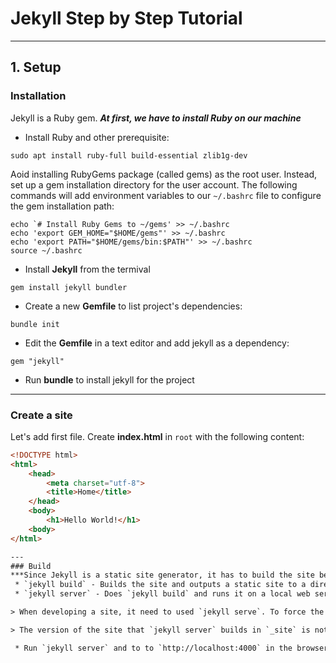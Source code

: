 # Jekyll Step by Step Tutorial
---
## 1. Setup

### Installation
Jekyll is a Ruby gem. ***At first, we have to install Ruby on our machine***
 * Install Ruby and other prerequisite:
```vim
sudo apt install ruby-full build-essential zlib1g-dev
```
Aoid installing RubyGems package (called gems) as the root user. Instead, set up a gem installation directory for the user account. The following commands will add environment variables to our `~/.bashrc` file to configure the gem installation path:
```vim
echo `# Install Ruby Gems to ~/gems' >> ~/.bashrc
echo 'export GEM_HOME="$HOME/gems"' >> ~/.bashrc
echo 'export PATH="$HOME/gems/bin:$PATH"' >> ~/.bashrc
source ~/.bashrc
```
 * Install **Jekyll** from the termival
```vim
gem install jekyll bundler
```
 * Create a new **Gemfile** to list project's dependencies:
```vim
bundle init
```
 * Edit the **Gemfile** in a text editor and add jekyll as a dependency:
```vim
gem "jekyll"
```
 * Run **bundle** to install jekyll for the project
---
### Create a site
Let's add first file. Create **index.html** in `root` with the following content:
```html
<!DOCTYPE html>
<html>
    <head>
        <meta charset="utf-8">
        <title>Home</title>
    </head>
    <body>
        <h1>Hello World!</h1>
    <body>
</html>

---
### Build
***Since Jekyll is a static site generator, it has to build the site before we can view it. The following commands to build you site:
 * `jekyll build` - Builds the site and outputs a static site to a directory called `_site`.
 * `jekyll server` - Does `jekyll build` and runs it on a local web server at `http://localhost:4000`, rebuilding the site any time you make a change.

> When developing a site, it need to used `jekyll serve`. To force the browser to refresh with every change, use `jekyll serve --livereload`. If there's a conflict or we'd like Jekyll to serve our development site at a different URL, we need to use `--host` and `--port` arguments, as described in the [server command options.](https://jekyllrb.com/docs/configuration/options/#serve-command-options)

> The version of the site that `jekyll server` builds in `_site` is not suited for deployment. Links and asset URLs in sites created with `jekyll server` will use `https://localhost:4000` or the value set with command-line configuration, instead of the values set in our site's [configuration file](https://jekyllrb.com/docs/configuration/).

 * Run `jekyll server` and to to `http://localhost:4000` in the browser. There will be "Hello World!"
